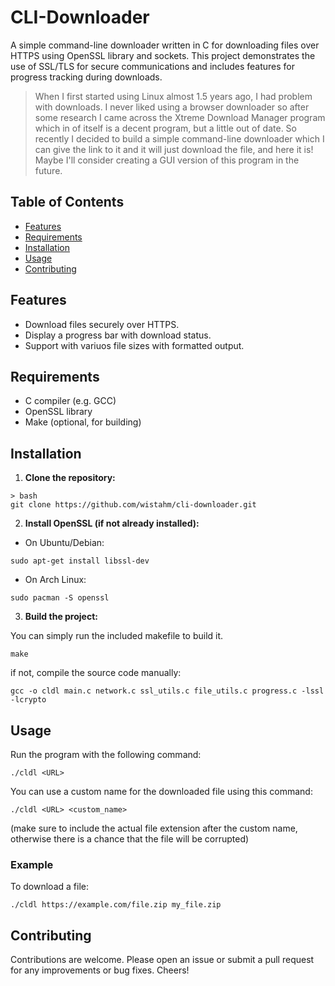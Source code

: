 # CLI-Downloader

A simple command-line downloader written in C for downloading files over HTTPS using OpenSSL library and sockets. This project demonstrates the use of SSL/TLS for secure communications and includes features for progress tracking during downloads.

> When I first started using Linux almost 1.5 years ago, I had problem with downloads. 
> I never liked using a browser downloader so after some research I came across the Xtreme Download Manager program which in of itself is a decent program, but a little out of date. 
> So recently I decided to build a simple command-line downloader which I can give the link to it and it will just download the file, and here it is!
> Maybe I'll consider creating a GUI version of this program in the future.

## Table of Contents

- [Features](#features)
- [Requirements](#requirements)
- [Installation](#installation)
- [Usage](#usage)
- [Contributing](#contributin)

## Features

- Download files securely over HTTPS.
- Display a progress bar with download status.
- Support with variuos file sizes with formatted output.

## Requirements

- C compiler (e.g. GCC)
- OpenSSL library
- Make (optional, for building)

## Installation

1. **Clone the repository:**
```
> bash
git clone https://github.com/wistahm/cli-downloader.git
```

2. **Install OpenSSL (if not already installed):**

- On Ubuntu/Debian:
```
sudo apt-get install libssl-dev
```

- On Arch Linux:
```
sudo pacman -S openssl
```

3. **Build the project:**

You can simply run the included makefile to build it.
```
make
```

if not, compile the source code manually:
```
gcc -o cldl main.c network.c ssl_utils.c file_utils.c progress.c -lssl -lcrypto
```

## Usage

Run the program with the following command:
```
./cldl <URL>
```

You can use a custom name for the downloaded file using this command:
```
./cldl <URL> <custom_name>
```
(make sure to include the actual file extension after the custom name, otherwise there is a chance that the file will be corrupted)

### Example

To download a file:
```
./cldl https://example.com/file.zip my_file.zip
```

## Contributing

Contributions are welcome. Please open an issue or submit a pull request for any improvements or bug fixes. Cheers!

